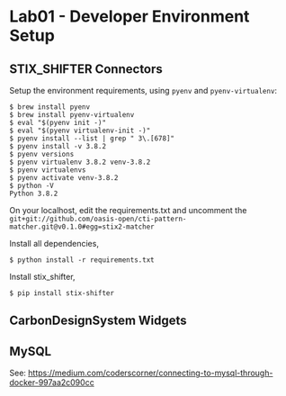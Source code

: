 # Lab01 - Developer Environment Setup

## STIX_SHIFTER Connectors

Setup the environment requirements, using `pyenv` and `pyenv-virtualenv`:

```
$ brew install pyenv
$ brew install pyenv-virtualenv
$ eval "$(pyenv init -)"
$ eval "$(pyenv virtualenv-init -)"
$ pyenv install --list | grep " 3\.[678]"
$ pyenv install -v 3.8.2
$ pyenv versions
$ pyenv virtualenv 3.8.2 venv-3.8.2
$ pyenv virtualenvs
$ pyenv activate venv-3.8.2
$ python -V
Python 3.8.2
```

On your localhost, edit the requirements.txt and uncomment the `git+git://github.com/oasis-open/cti-pattern-matcher.git@v0.1.0#egg=stix2-matcher` 

Install all dependencies,
```
$ python install -r requirements.txt
```

Install stix_shifter,
```
$ pip install stix-shifter
```

## CarbonDesignSystem Widgets

## MySQL

See: https://medium.com/coderscorner/connecting-to-mysql-through-docker-997aa2c090cc